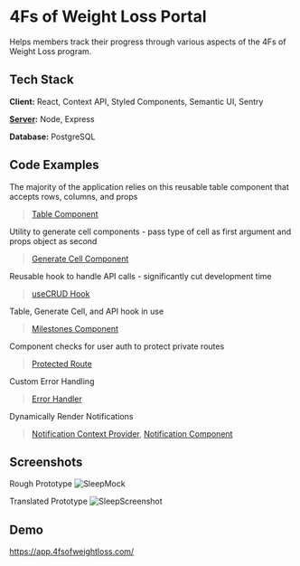 
# 4Fs of Weight Loss Portal

Helps members track their progress through various aspects of the 4Fs of Weight Loss program.


## Tech Stack

**Client:** React, Context API, Styled Components, Semantic UI, Sentry

**[Server](https://github.com/bumblybee/4Fs_server):** Node, Express

**Database:** PostgreSQL

## Code Examples

The majority of the application relies on this reusable table component that accepts rows, columns, and props
> [Table Component](https://github.com/bumblybee/4Fs_Client/blob/master/src/components/table/TableComponent.js)

Utility to generate cell components - pass type of cell as first argument and props object as second
> [Generate Cell Component](https://github.com/bumblybee/4Fs_Client/blob/1aee4a9ea24baaf97153a07585aa2c36d995ae14/src/utils/generateCellComponent.js#L16-L194)

Reusable hook to handle API calls - significantly cut development time
> [useCRUD Hook](https://github.com/bumblybee/4Fs_Client/blob/master/src/hooks/useCRUD.js)

Table, Generate Cell, and API hook in use
> [Milestones Component](https://github.com/bumblybee/4Fs_Client/blob/61fc12a33e70a192af5d59c4c2b58e290bdfe1d6/src/components/home/milestones/Milestones.js#L13-L112)

Component checks for user auth to protect private routes
> [Protected Route](https://github.com/bumblybee/4Fs_Client/blob/master/src/components/protectedRoute/ProtectedRoute.js)

Custom Error Handling
> [Error Handler](https://github.com/bumblybee/4Fs_Client/blob/master/src/handlers/errorHandler.js)

Dynamically Render Notifications
> [Notification Context Provider](https://github.com/bumblybee/4Fs_Client/blob/master/src/context/notification/NotificationProvider.js),
[Notification Component](https://github.com/bumblybee/4Fs_Client/blob/master/src/components/notification/Notification.js)

  
## Screenshots

Rough Prototype
![SleepMock](https://user-images.githubusercontent.com/47286930/131864581-231db803-1dc5-45eb-a1a8-90c223542eb7.png)

Translated Prototype
![SleepScreenshot](https://user-images.githubusercontent.com/47286930/131861388-491d514d-dba6-48ee-a334-8aacbf025f70.png)

  
## Demo

https://app.4fsofweightloss.com/

  


  
